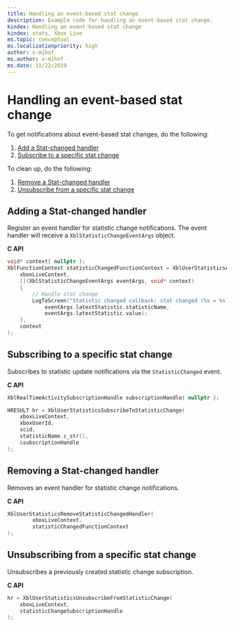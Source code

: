 ```yaml
---
title: Handling an event-based stat change
description: Example code for handling an event-based stat change.
kindex: Handling an event-based stat change
kindex: stats, Xbox Live
ms.topic: conceptual
ms.localizationpriority: high
author: v-mihof
ms.author: v-mihof
ms.date: 11/22/2019
---
```


# Handling an event-based stat change

To get notifications about event-based stat changes, do the following:
1. [Add a Stat-changed handler](#ID4EM1)
2. [Subscribe to a specific stat change](#ID4EM2)

To clean up, do the following:
1. [Remove a Stat-changed handler](#ID4EM3)
2. [Unsubscribe from a specific stat change](#ID4EM4)


<a id="ID4EM1"></a>

## Adding a Stat-changed handler

Register an event handler for statistic change notifications.
The event handler will receive a `XblStatisticChangeEventArgs` object.

**C API**
<!-- XblUserStatisticsAddStatisticChangedHandler.md -->
```cpp
void* context{ nullptr };
XblFunctionContext statisticChangedFunctionContext = XblUserStatisticsAddStatisticChangedHandler(
    xboxLiveContext,
    [](XblStatisticChangeEventArgs eventArgs, void* context) 
    {
        // Handle stat change 
        LogToScreen("Statistic changed callback: stat changed (%s = %s)",
            eventArgs.latestStatistic.statisticName, 
            eventArgs.latestStatistic.value); 
    },
    context
);
```

<!-- **Reference** -->
<!-- * [XblFunctionContext](xblfunctioncontext.md) -->
<!-- * [XblStatisticChangeEventArgs](xblstatisticchangeeventargs.md)
* [XblUserStatisticsAddStatisticChangedHandler](xbluserstatisticsaddstatisticchangedhandler.md) -->


<a id="ID4EM2"></a>

## Subscribing to a specific stat change

Subscribes to statistic update notifications via the `StatisticChanged` event.

**C API**
<!-- XblUserStatisticsSubscribeToStatisticChange.md -->
```cpp
XblRealTimeActivitySubscriptionHandle subscriptionHandle{ nullptr };

HRESULT hr = XblUserStatisticsSubscribeToStatisticChange(
    xboxLiveContext,
    xboxUserId,
    scid,
    statisticName.c_str(),
    &subscriptionHandle
);
```

<!-- **Reference** -->
<!-- * [XblRealTimeActivitySubscriptionHandle](xblrealtimeactivitysubscriptionhandle.md) -->
<!-- * [XblUserStatisticsSubscribeToStatisticChange](xbluserstatisticssubscribetostatisticchange.md) -->


<a id="ID4EM3"></a>

## Removing a Stat-changed handler

Removes an event handler for statistic change notifications.

**C API**
<!-- XblUserStatisticsRemoveStatisticChangedHandler.md -->
```cpp
XblUserStatisticsRemoveStatisticChangedHandler(
        xboxLiveContext,
        statisticChangedFunctionContext
);
```

<!-- **Reference**
* [XblUserStatisticsRemoveStatisticChangedHandler](xbluserstatisticsremovestatisticchangedhandler.md) -->


<a id="ID4EM4"></a>

## Unsubscribing from a specific stat change

Unsubscribes a previously created statistic change subscription.

**C API**
<!--  XblUserStatisticsUnsubscribeFromStatisticChange.md -->
```cpp
hr = XblUserStatisticsUnsubscribeFromStatisticChange(
    xboxLiveContext,
    statisticChangeSubscriptionHandle
);
```

<!-- **Reference**
* [XblUserStatisticsUnsubscribeFromStatisticChange](xbluserstatisticsunsubscribefromstatisticchange.md) -->
